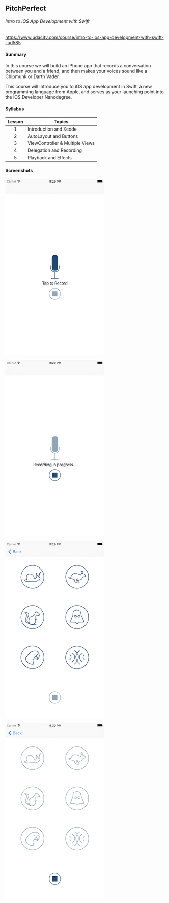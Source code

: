 ## PitchPerfect

###### Intro to iOS App Development with Swift
<https://www.udacity.com/course/intro-to-ios-app-development-with-swift--ud585>

#### Summary

In this course we will build an iPhone app that records a conversation between you and a friend, and then makes your voices sound like a Chipmunk or Darth Vader.

This course will introduce you to iOS app development in Swift, a new programming language from Apple, and serves as your launching point into the iOS Developer Nanodegree.

#### Syllabus

| Lesson | Topics |
|:----:|--------|
| 1 | Introduction and Xcode |
| 2 | AutoLayout and Buttons |
| 3 | ViewController & Multiple Views |
| 4 | Delegation and Recording |
| 5 | Playback and Effects |

#### Screenshots

![screenshot1](screenshot1.png)

![screenshot2](screenshot2.png)

![screenshot3](screenshot3.png)

![screenshot3](screenshot4.png)


